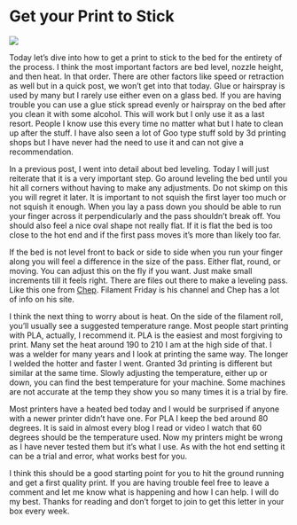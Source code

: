 # Get your Print to Stick

[![](https://cdn.substack.com/image/fetch/w_1456,c_limit,f_auto,q_auto:good,fl_progressive:steep/https%3A%2F%2Fbucketeer-e05bbc84-baa3-437e-9518-adb32be77984.s3.amazonaws.com%2Fpublic%2Fimages%2Fb2bc773c-82bd-4dfa-9166-d49132c238f3_259x194.jpeg)](https://cdn.substack.com/image/fetch/f_auto,q_auto:good,fl_progressive:steep/https%3A%2F%2Fbucketeer-e05bbc84-baa3-437e-9518-adb32be77984.s3.amazonaws.com%2Fpublic%2Fimages%2Fb2bc773c-82bd-4dfa-9166-d49132c238f3_259x194.jpeg)

Today let’s dive into how to get a print to stick to the bed for the entirety of the process. I think the most important factors are bed level, nozzle height, and then heat. In that order. There are other factors like speed or retraction as well but in a quick post, we won’t get into that today. Glue or hairspray is used by many but I rarely use either even on a glass bed. If you are having trouble you can use a glue stick spread evenly or hairspray on the bed after you clean it with some alcohol. This will work but I only use it as a last resort. People I know use this every time no matter what but I hate to clean up after the stuff. I have also seen a lot of Goo type stuff sold by 3d printing shops but I have never had the need to use it and can not give a recommendation.

In a previous post, I went into detail about bed leveling. Today I will just reiterate that it is a very important step. Go around leveling the bed until you hit all corners without having to make any adjustments. Do not skimp on this you will regret it later. It is important to not squish the first layer too much or not squish it enough. When you lay a pass down you should be able to run your finger across it perpendicularly and the pass shouldn’t break off. You should also feel a nice oval shape not really flat. If it is flat the bed is too close to the hot end and if the first pass moves it’s more than likely too far.

If the bed is not level front to back or side to side when you run your finger along you will feel a difference in the size of the pass. Either flat, round, or moving. You can adjust this on the fly if you want. Just make small increments till it feels right. There are files out there to make a leveling pass. Like this one from [Chep](https://www.chepclub.com/bed-level.html). Filament Friday is his channel and Chep has a lot of info on his site.

I think the next thing to worry about is heat. On the side of the filament roll, you’ll usually see a suggested temperature range. Most people start printing with PLA, actually, I recommend it. PLA is the easiest and most forgiving to print. Many set the heat around 190 to 210 I am at the high side of that. I was a welder for many years and I look at printing the same way. The longer I welded the hotter and faster I went. Granted 3d printing is different but similar at the same time. Slowly adjusting the temperature, either up or down, you can find the best temperature for your machine. Some machines are not accurate at the temp they show you so many times it is a trial by fire.

Most printers have a heated bed today and I would be surprised if anyone with a newer printer didn’t have one. For PLA I keep the bed around 80 degrees. It is said in almost every blog I read or video I watch that 60 degrees should be the temperature used. Now my printers might be wrong as I have never tested them but it’s what I use. As with the hot end setting it can be a trial and error, what works best for you.

I think this should be a good starting point for you to hit the ground running and get a first quality print. If you are having trouble feel free to leave a comment and let me know what is happening and how I can help. I will do my best. Thanks for reading and don’t forget to join to get this letter in your box every week.

